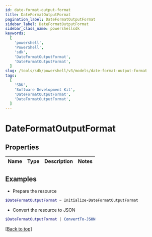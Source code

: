 ```yaml
---
id: date-format-output-format
title: DateFormatOutputFormat
pagination_label: DateFormatOutputFormat
sidebar_label: DateFormatOutputFormat
sidebar_class_name: powershellsdk
keywords:
  [
    'powershell',
    'PowerShell',
    'sdk',
    'DateFormatOutputFormat',
    'DateFormatOutputFormat',
  ]
slug: /tools/sdk/powershell/v3/models/date-format-output-format
tags:
  [
    'SDK',
    'Software Development Kit',
    'DateFormatOutputFormat',
    'DateFormatOutputFormat',
  ]
---
```


# DateFormatOutputFormat

## Properties

| Name | Type | Description | Notes |
| ---- | ---- | ----------- | ----- |

## Examples

- Prepare the resource

```powershell
$DateFormatOutputFormat = Initialize-DateFormatOutputFormat
```

- Convert the resource to JSON

```powershell
$DateFormatOutputFormat | ConvertTo-JSON
```

[[Back to top]](#)
